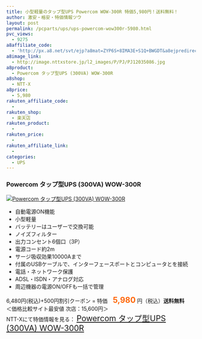 ```yaml
---
title: 小型軽量のタップ型UPS Powercom WOW-300R 特価5,980円！送料無料！
author: 激安・格安・特価情報ツウ
layout: post
permalink: /pcparts/ups/ups-powercom-wow300r-5980.html
pvc_views:
  - 9275
a8affiliate_code:
  - 'http://px.a8.net/svt/ejp?a8mat=ZYP6S+8IMA3E+S1Q+BWGDT&a8ejpredirect=http://nttxstore.jp/_II_PJ12035086'
a8image_link:
  - http://image.nttxstore.jp/l2_images/P/PJ/PJ12035086.jpg
a8product:
  - Powercom タップ型UPS (300VA) WOW-300R
a8shop:
  - NTT-X
a8price:
  - 5,980
rakuten_affiliate_code:
  - 
rakuten_shop:
  - 楽天店
rakuten_product:
  - 
rakuten_price:
  - 
rakuten_affiliate_link:
  - 
categories:
  - UPS
---
```

### Powercom タップ型UPS (300VA) WOW-300R

<div class="img-bg2 img_L">
  <a title="Powercom タップ型UPS (300VA) WOW-300R" href="http://px.a8.net/svt/ejp?a8mat=ZYP6S+8IMA3E+S1Q+BWGDT&a8ejpredirect=http://nttxstore.jp/_II_PJ12035086" target="_blank"><img src="http://i1.wp.com/image.nttxstore.jp/l2_images/P/PJ/PJ12035086.jpg?resize=120%2C120" border="0" alt="Powercom タップ型UPS (300VA) WOW-300R" style="border: 0pt none;" data-recalc-dims="1" /></a>
</div>

<!--more-->

  * 自動電源ON機能
  * 小型軽量
  * バッテリーはユーザーで交換可能
  * ノイズフィルター
  * 出力コンセント6個口（3P）
  * 電源コード約2m
  * サージ吸収効果10000Aまで
  * 付属のUSBケーブルで、インターフェースポートとコンピュータとを接続
  * 電話・ネットワーク保護
  * ADSL・ISDN・アナログ対応
  * 周辺機器の電源ON/OFFも一括で管理

6,480円(税込)+500円割引クーポン = 特価　<span style="color: #ff6600; font-size: 150%;"><strong>5,980</strong></span> 円（税込）**送料無料**  
＜価格比較サイト最安値 次店：15,600円＞  
NTT-Xにて特価情報を見る： <span style="font-size: 150%;"><a href="http://px.a8.net/svt/ejp?a8mat=ZYP6S+8IMA3E+S1Q+BWGDT&a8ejpredirect=http://nttxstore.jp/_II_PJ12035086" target="_blank">Powercom タップ型UPS (300VA) WOW-300R</a></span>